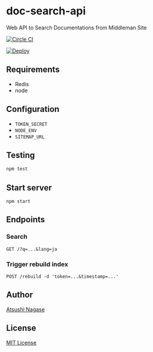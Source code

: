 # doc-search-api

Web API to Search Documentations from Middleman Site

[![Circle CI](https://circleci.com/gh/kaizenplatform/doc-search-api/tree/master.svg?style=svg&circle-token=26b2fc49c822c2255a676138f6defae6d30c467c)](https://circleci.com/gh/kaizenplatform/doc-search-api/tree/master)

[![Deploy](https://www.herokucdn.com/deploy/button.png)](https://heroku.com/deploy)

## Requirements

- Redis
- node

## Configuration

- `TOKEN_SECRET`
- `NODE_ENV`
- `SITEMAP_URL`

## Testing

```bash
npm test
```

## Start server

```
npm start
```

## Endpoints

### Search

```
GET /?q=...&lang=ja
```

### Trigger rebuild index

```
POST /rebuild -d 'token=...&timestamp=...'
```

Author
------

[Atsushi Nagase]

License
-------

[MIT License]

[Atsushi Nagase]: http://ngs.io/
[MIT License]: LICENSE
